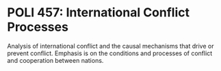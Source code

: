 # POLI 457: International Conflict Processes

Analysis of international conflict and the causal mechanisms that drive or prevent conflict. Emphasis is on the conditions and processes of conflict and cooperation between nations.